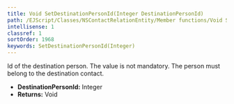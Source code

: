 ```yaml
---
title: Void SetDestinationPersonId(Integer DestinationPersonId)
path: /EJScript/Classes/NSContactRelationEntity/Member functions/Void SetDestinationPersonId(Integer p_0)
intellisense: 1
classref: 1
sortOrder: 1968
keywords: SetDestinationPersonId(Integer)
---
```



Id of the destination person. The value is not mandatory. The person must belong to the destination contact.



* **DestinationPersonId:** Integer
* **Returns:** Void



